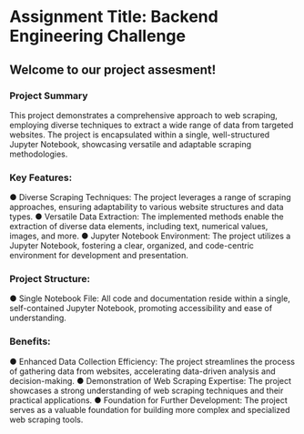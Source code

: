 # Assignment Title: Backend Engineering Challenge

## **Welcome to our project  assesment!**

### Project Summary
This project demonstrates a comprehensive approach to web scraping, employing diverse techniques to extract a wide range of data from targeted websites. The project is encapsulated within a single, well-structured Jupyter Notebook, showcasing versatile and adaptable scraping methodologies.

### Key Features:
● Diverse Scraping Techniques: The project leverages a range of scraping approaches, ensuring adaptability to various website structures and data types.
● Versatile Data Extraction: The implemented methods enable the extraction of diverse data elements, including text, numerical values, images, and more.
● Jupyter Notebook Environment: The project utilizes a Jupyter Notebook, fostering a clear, organized, and code-centric environment for development and presentation.

### Project Structure:
● Single Notebook File: All code and documentation reside within a single, self-contained Jupyter Notebook, promoting accessibility and ease of understanding.

### Benefits:
● Enhanced Data Collection Efficiency: The project streamlines the process of gathering data from websites, accelerating data-driven analysis and decision-making.
● Demonstration of Web Scraping Expertise: The project showcases a strong understanding of web scraping techniques and their practical applications.
● Foundation for Further Development: The project serves as a valuable foundation for building more complex and specialized web scraping tools.

